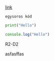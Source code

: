 [link](url)

`egysoros kód`

```python
print("Hello")
```

``` Javascript
console.log("Hello")
```

 R2-D2 

asfasffas